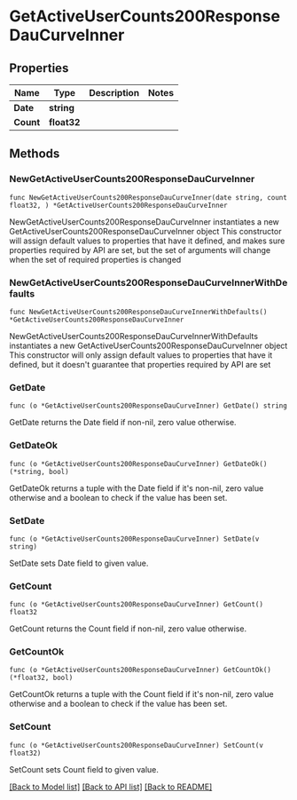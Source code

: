 # GetActiveUserCounts200ResponseDauCurveInner

## Properties

Name | Type | Description | Notes
------------ | ------------- | ------------- | -------------
**Date** | **string** |  | 
**Count** | **float32** |  | 

## Methods

### NewGetActiveUserCounts200ResponseDauCurveInner

`func NewGetActiveUserCounts200ResponseDauCurveInner(date string, count float32, ) *GetActiveUserCounts200ResponseDauCurveInner`

NewGetActiveUserCounts200ResponseDauCurveInner instantiates a new GetActiveUserCounts200ResponseDauCurveInner object
This constructor will assign default values to properties that have it defined,
and makes sure properties required by API are set, but the set of arguments
will change when the set of required properties is changed

### NewGetActiveUserCounts200ResponseDauCurveInnerWithDefaults

`func NewGetActiveUserCounts200ResponseDauCurveInnerWithDefaults() *GetActiveUserCounts200ResponseDauCurveInner`

NewGetActiveUserCounts200ResponseDauCurveInnerWithDefaults instantiates a new GetActiveUserCounts200ResponseDauCurveInner object
This constructor will only assign default values to properties that have it defined,
but it doesn't guarantee that properties required by API are set

### GetDate

`func (o *GetActiveUserCounts200ResponseDauCurveInner) GetDate() string`

GetDate returns the Date field if non-nil, zero value otherwise.

### GetDateOk

`func (o *GetActiveUserCounts200ResponseDauCurveInner) GetDateOk() (*string, bool)`

GetDateOk returns a tuple with the Date field if it's non-nil, zero value otherwise
and a boolean to check if the value has been set.

### SetDate

`func (o *GetActiveUserCounts200ResponseDauCurveInner) SetDate(v string)`

SetDate sets Date field to given value.


### GetCount

`func (o *GetActiveUserCounts200ResponseDauCurveInner) GetCount() float32`

GetCount returns the Count field if non-nil, zero value otherwise.

### GetCountOk

`func (o *GetActiveUserCounts200ResponseDauCurveInner) GetCountOk() (*float32, bool)`

GetCountOk returns a tuple with the Count field if it's non-nil, zero value otherwise
and a boolean to check if the value has been set.

### SetCount

`func (o *GetActiveUserCounts200ResponseDauCurveInner) SetCount(v float32)`

SetCount sets Count field to given value.



[[Back to Model list]](../README.md#documentation-for-models) [[Back to API list]](../README.md#documentation-for-api-endpoints) [[Back to README]](../README.md)


